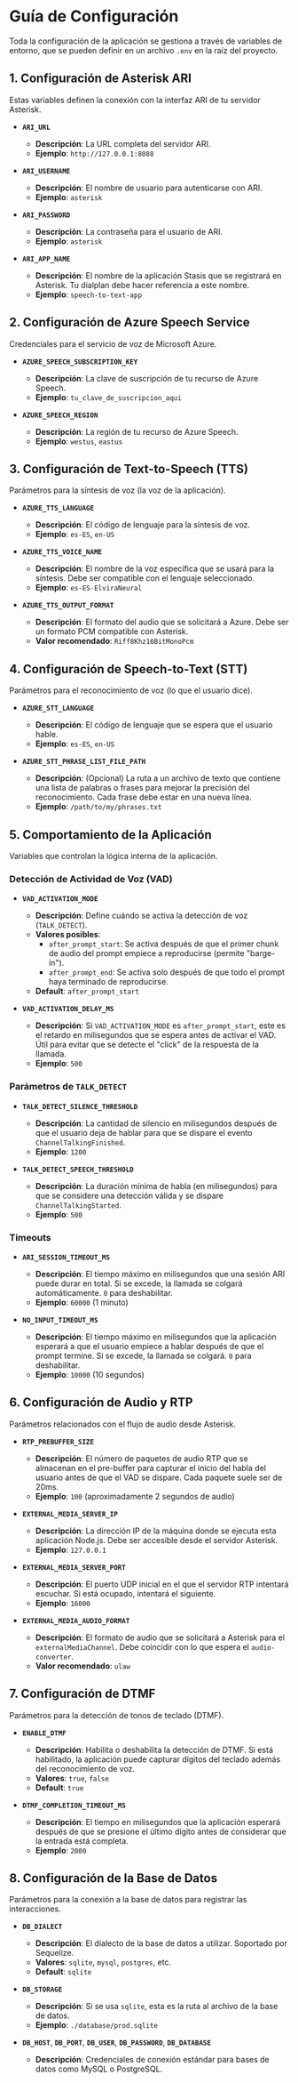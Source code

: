 # Guía de Configuración

Toda la configuración de la aplicación se gestiona a través de variables de entorno, que se pueden definir en un archivo `.env` en la raíz del proyecto.

## 1. Configuración de Asterisk ARI

Estas variables definen la conexión con la interfaz ARI de tu servidor Asterisk.

-   **`ARI_URL`**
    -   **Descripción**: La URL completa del servidor ARI.
    -   **Ejemplo**: `http://127.0.0.1:8088`

-   **`ARI_USERNAME`**
    -   **Descripción**: El nombre de usuario para autenticarse con ARI.
    -   **Ejemplo**: `asterisk`

-   **`ARI_PASSWORD`**
    -   **Descripción**: La contraseña para el usuario de ARI.
    -   **Ejemplo**: `asterisk`

-   **`ARI_APP_NAME`**
    -   **Descripción**: El nombre de la aplicación Stasis que se registrará en Asterisk. Tu dialplan debe hacer referencia a este nombre.
    -   **Ejemplo**: `speech-to-text-app`

## 2. Configuración de Azure Speech Service

Credenciales para el servicio de voz de Microsoft Azure.

-   **`AZURE_SPEECH_SUBSCRIPTION_KEY`**
    -   **Descripción**: La clave de suscripción de tu recurso de Azure Speech.
    -   **Ejemplo**: `tu_clave_de_suscripcion_aqui`

-   **`AZURE_SPEECH_REGION`**
    -   **Descripción**: La región de tu recurso de Azure Speech.
    -   **Ejemplo**: `westus`, `eastus`

## 3. Configuración de Text-to-Speech (TTS)

Parámetros para la síntesis de voz (la voz de la aplicación).

-   **`AZURE_TTS_LANGUAGE`**
    -   **Descripción**: El código de lenguaje para la síntesis de voz.
    -   **Ejemplo**: `es-ES`, `en-US`

-   **`AZURE_TTS_VOICE_NAME`**
    -   **Descripción**: El nombre de la voz específica que se usará para la síntesis. Debe ser compatible con el lenguaje seleccionado.
    -   **Ejemplo**: `es-ES-ElviraNeural`

-   **`AZURE_TTS_OUTPUT_FORMAT`**
    -   **Descripción**: El formato del audio que se solicitará a Azure. Debe ser un formato PCM compatible con Asterisk.
    -   **Valor recomendado**: `Riff8Khz16BitMonoPcm`

## 4. Configuración de Speech-to-Text (STT)

Parámetros para el reconocimiento de voz (lo que el usuario dice).

-   **`AZURE_STT_LANGUAGE`**
    -   **Descripción**: El código de lenguaje que se espera que el usuario hable.
    -   **Ejemplo**: `es-ES`, `en-US`

-   **`AZURE_STT_PHRASE_LIST_FILE_PATH`**
    -   **Descripción**: (Opcional) La ruta a un archivo de texto que contiene una lista de palabras o frases para mejorar la precisión del reconocimiento. Cada frase debe estar en una nueva línea.
    -   **Ejemplo**: `/path/to/my/phrases.txt`

## 5. Comportamiento de la Aplicación

Variables que controlan la lógica interna de la aplicación.

### Detección de Actividad de Voz (VAD)

-   **`VAD_ACTIVATION_MODE`**
    -   **Descripción**: Define cuándo se activa la detección de voz (`TALK_DETECT`).
    -   **Valores posibles**:
        -   `after_prompt_start`: Se activa después de que el primer chunk de audio del prompt empiece a reproducirse (permite "barge-in").
        -   `after_prompt_end`: Se activa solo después de que todo el prompt haya terminado de reproducirse.
    -   **Default**: `after_prompt_start`

-   **`VAD_ACTIVATION_DELAY_MS`**
    -   **Descripción**: Si `VAD_ACTIVATION_MODE` es `after_prompt_start`, este es el retardo en milisegundos que se espera antes de activar el VAD. Útil para evitar que se detecte el "click" de la respuesta de la llamada.
    -   **Ejemplo**: `500`

### Parámetros de `TALK_DETECT`

-   **`TALK_DETECT_SILENCE_THRESHOLD`**
    -   **Descripción**: La cantidad de silencio en milisegundos después de que el usuario deja de hablar para que se dispare el evento `ChannelTalkingFinished`.
    -   **Ejemplo**: `1200`

-   **`TALK_DETECT_SPEECH_THRESHOLD`**
    -   **Descripción**: La duración mínima de habla (en milisegundos) para que se considere una detección válida y se dispare `ChannelTalkingStarted`.
    -   **Ejemplo**: `500`

### Timeouts

-   **`ARI_SESSION_TIMEOUT_MS`**
    -   **Descripción**: El tiempo máximo en milisegundos que una sesión ARI puede durar en total. Si se excede, la llamada se colgará automáticamente. `0` para deshabilitar.
    -   **Ejemplo**: `60000` (1 minuto)

-   **`NO_INPUT_TIMEOUT_MS`**
    -   **Descripción**: El tiempo máximo en milisegundos que la aplicación esperará a que el usuario empiece a hablar después de que el prompt termine. Si se excede, la llamada se colgará. `0` para deshabilitar.
    -   **Ejemplo**: `10000` (10 segundos)

## 6. Configuración de Audio y RTP

Parámetros relacionados con el flujo de audio desde Asterisk.

-   **`RTP_PREBUFFER_SIZE`**
    -   **Descripción**: El número de paquetes de audio RTP que se almacenan en el pre-buffer para capturar el inicio del habla del usuario antes de que el VAD se dispare. Cada paquete suele ser de 20ms.
    -   **Ejemplo**: `100` (aproximadamente 2 segundos de audio)

-   **`EXTERNAL_MEDIA_SERVER_IP`**
    -   **Descripción**: La dirección IP de la máquina donde se ejecuta esta aplicación Node.js. Debe ser accesible desde el servidor Asterisk.
    -   **Ejemplo**: `127.0.0.1`

-   **`EXTERNAL_MEDIA_SERVER_PORT`**
    -   **Descripción**: El puerto UDP inicial en el que el servidor RTP intentará escuchar. Si está ocupado, intentará el siguiente.
    -   **Ejemplo**: `16000`

-   **`EXTERNAL_MEDIA_AUDIO_FORMAT`**
    -   **Descripción**: El formato de audio que se solicitará a Asterisk para el `externalMediaChannel`. Debe coincidir con lo que espera el `audio-converter`.
    -   **Valor recomendado**: `ulaw`

## 7. Configuración de DTMF

Parámetros para la detección de tonos de teclado (DTMF).

-   **`ENABLE_DTMF`**
    -   **Descripción**: Habilita o deshabilita la detección de DTMF. Si está habilitado, la aplicación puede capturar dígitos del teclado además del reconocimiento de voz.
    -   **Valores**: `true`, `false`
    -   **Default**: `true`

-   **`DTMF_COMPLETION_TIMEOUT_MS`**
    -   **Descripción**: El tiempo en milisegundos que la aplicación esperará después de que se presione el último dígito antes de considerar que la entrada está completa.
    -   **Ejemplo**: `2000`

## 8. Configuración de la Base de Datos

Parámetros para la conexión a la base de datos para registrar las interacciones.

-   **`DB_DIALECT`**
    -   **Descripción**: El dialecto de la base de datos a utilizar. Soportado por Sequelize.
    -   **Valores**: `sqlite`, `mysql`, `postgres`, etc.
    -   **Default**: `sqlite`

-   **`DB_STORAGE`**
    -   **Descripción**: Si se usa `sqlite`, esta es la ruta al archivo de la base de datos.
    -   **Ejemplo**: `./database/prod.sqlite`

-   **`DB_HOST`**, **`DB_PORT`**, **`DB_USER`**, **`DB_PASSWORD`**, **`DB_DATABASE`**
    -   **Descripción**: Credenciales de conexión estándar para bases de datos como MySQL o PostgreSQL.
